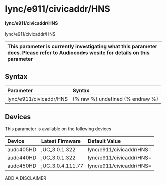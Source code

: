 ﻿---
description: lync/e911/civicaddr/HNS
search: false
---

# lync/e911/civicaddr/HNS

#### lync/e911/civicaddr/HNS

lync/e911/civicaddr/HNS


| This parameter is currently investigating what this parameter does. Please refer to Audiocodes wesite for details on this parameter | 
| :--- |

## Syntax
| Parameter | Syntax |
| :--- | :--- |
|lync/e911/civicaddr/HNS | {% raw %} undefined {% endraw %}|

## Devices
This parameter is available on the following devices

| Device | Latest Firmware | Default Value |
|:---|:---|:---|
| audc405HD | ;UC_3.0.1.322 | lync/e911/civicaddr/HNS= 
| audc440HD | ;UC_3.0.1.322 | lync/e911/civicaddr/HNS= 
| audc450HD | ;UC_3.0.4.111.77 | lync/e911/civicaddr/HNS= 

ADD A DISCLAIMER
